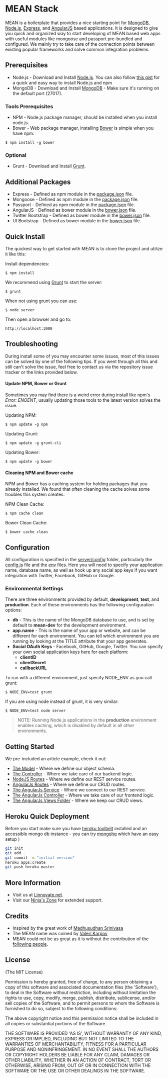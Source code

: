 # MEAN Stack

MEAN is a boilerplate that provides a nice starting point for [MongoDB](http://www.mongodb.org/), [Node.js](http://www.nodejs.org/), [Express](http://expressjs.com/), and [AngularJS](http://angularjs.org/) based applications. It is designed to give you quick and organized way to start developing of MEAN based web apps with useful modules like mongoose and passport pre-bundled and configured. We mainly try to take care of the connection points between existing popular frameworks and solve common integration problems.  

## Prerequisites
* Node.js - Download and Install [Node.js](http://www.nodejs.org/download/). You can also follow [this gist](https://gist.github.com/isaacs/579814) for a quick and easy way to install Node.js and npm
* MongoDB - Download and Install [MongoDB](http://www.mongodb.org/downloads) - Make sure it's running on the default port (27017).

### Tools Prerequisites
* NPM - Node.js package manager, should be installed when you install node.js.
* Bower - Web package manager, installing [Bower](http://bower.io/) is simple when you have npm:

```
$ npm install -g bower
```

### Optional
* Grunt - Download and Install [Grunt](http://gruntjs.com).

## Additional Packages
* Express - Defined as npm module in the [package.json](package.json) file.
* Mongoose - Defined as npm module in the [package.json](package.json) file.
* Passport - Defined as npm module in the [package.json](package.json) file.
* AngularJS - Defined as bower module in the [bower.json](bower.json) file.
* Twitter Bootstrap - Defined as bower module in the [bower.json](bower.json) file.
* UI Bootstrap - Defined as bower module in the [bower.json](bower.json) file.

## Quick Install
  The quickest way to get started with MEAN is to clone the project and utilize it like this:

  Install dependencies:

    $ npm install

  We recommend using [Grunt](https://github.com/gruntjs/grunt-cli) to start the server:

    $ grunt
    
  When not using grunt you can use:

    $ node server
    
  Then open a browser and go to:

    http://localhost:3000


## Troubleshooting
During install some of you may encounter some issues, most of this issues can be solved by one of the following tips.
If you went through all this and still can't solve the issue, feel free to contact us via the repository issue tracker or the links provided below.

#### Update NPM, Bower or Grunt
Sometimes you may find there is a weird error during install like npm's *Error: ENOENT*, usually updating those tools to the latest version solves the issue.

Updating NPM:
```
$ npm update -g npm
```

Updating Grunt:
```
$ npm update -g grunt-cli
```

Updating Bower:
```
$ npm update -g bower
```

#### Cleaning NPM and Bower cache
NPM and Bower has a caching system for holding packages that you already installed.
We found that often cleaning the cache solves some troubles this system creates.

NPM Clean Cache:
```
$ npm cache clean
```

Bower Clean Cache:
```
$ bower cache clean
```

 
## Configuration
All configuration is specified in the [server/config](server/config/) folder, particularly the [config.js](server/config/config.js) file and the [env](server/config/env/) files. Here you will need to specify your application name, database name, as well as hook up any social app keys if you want integration with Twitter, Facebook, GitHub or Google.

### Environmental Settings

There are three environments provided by default, __development__, __test__, and __production__. Each of these environments has the following configuration options:
* __db__ - This is the name of the MongoDB database to use, and is set by default to __mean-dev__ for the development environment.
* __app.name__ - This is the name of your app or website, and can be different for each environment. You can tell which environment you are running by looking at the TITLE attribute that your app generates.
* __Social OAuth Keys__ - Facebook, GitHub, Google, Twitter. You can specify your own social application keys here for each platform:
	* __clientID__
	* __clientSecret__
	* __callbackURL__

To run with a different environment, just specify NODE_ENV as you call grunt:

	$ NODE_ENV=test grunt

If you are using node instead of grunt, it is very similar:

	$ NODE_ENV=test node server

> NOTE: Running Node.js applications in the __production__ environment enables caching, which is disabled by default in all other environments.

## Getting Started
  We pre-included an article example, check it out:
  * [The Model](server/models/article.js) - Where we define our object schema.
  * [The Controller](server/controllers/articles.js) - Where we take care of our backend logic.
  * [NodeJS Routes](server/routes) - Where we define our REST service routes.
  * [AngularJs Routes](public/articles/routes/articles.js) - Where we define our CRUD routes.
  * [The AngularJs Service](public/articles/services/articles.js) - Where we connect to our REST service.
  * [The AngularJs Controller](public/articles/controllers/articles.js) - Where we take care of  our frontend logic.
  * [The AngularJs Views Folder](public/articles/views) - Where we keep our CRUD views.

## Heroku Quick Deployment
Before you start make sure you have <a href="https://toolbelt.heroku.com/">heroku toolbelt</a> installed and an accessible mongo db instance - you can try <a href="http://www.mongohq.com/">mongohq</a> which have an easy setup )

```bash
git init
git add .
git commit -m "initial version"
heroku apps:create
git push heroku master
```

## More Information
  * Visit us at [Linnovate.net](http://www.linnovate.net/).
  * Visit our [Ninja's Zone](http://www.meanleanstartupmachine.com/) for extended support.

## Credits
* Inspired by the great work of [Madhusudhan Srinivasa](https://github.com/madhums/)
* The MEAN name was coined by [Valeri Karpov](http://blog.mongodb.org/post/49262866911/the-mean-stack-mongodb-expressjs-angularjs-and)
* MEAN could not be as great as it is without the contribution of the [following people](https://github.com/linnovate/mean/blob/master/AUTHORS). 

## License
(The MIT License)

Permission is hereby granted, free of charge, to any person obtaining
a copy of this software and associated documentation files (the
'Software'), to deal in the Software without restriction, including
without limitation the rights to use, copy, modify, merge, publish,
distribute, sublicense, and/or sell copies of the Software, and to
permit persons to whom the Software is furnished to do so, subject to
the following conditions:

The above copyright notice and this permission notice shall be
included in all copies or substantial portions of the Software.

THE SOFTWARE IS PROVIDED 'AS IS', WITHOUT WARRANTY OF ANY KIND,
EXPRESS OR IMPLIED, INCLUDING BUT NOT LIMITED TO THE WARRANTIES OF
MERCHANTABILITY, FITNESS FOR A PARTICULAR PURPOSE AND NONINFRINGEMENT.
IN NO EVENT SHALL THE AUTHORS OR COPYRIGHT HOLDERS BE LIABLE FOR ANY
CLAIM, DAMAGES OR OTHER LIABILITY, WHETHER IN AN ACTION OF CONTRACT,
TORT OR OTHERWISE, ARISING FROM, OUT OF OR IN CONNECTION WITH THE
SOFTWARE OR THE USE OR OTHER DEALINGS IN THE SOFTWARE.
